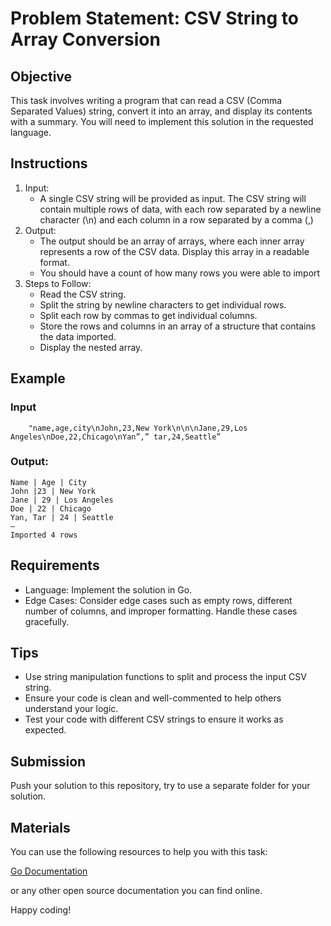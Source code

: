 # Problem Statement: CSV String to Array Conversion

## Objective

This task involves writing a program that can read a CSV (Comma Separated Values) string, convert it into an array, and display its contents with a summary. 
You will need to implement this solution in the requested language.

## Instructions

1. Input:
    * A single CSV string will be provided as input. The CSV string will contain multiple rows of data, with each row separated by a newline character (\n) and each column in a row separated by a comma (,)
2. Output:
    * The output should be an array of arrays, where each inner array represents a row of the CSV data. Display this array in a readable format.
    * You should have a count of how many rows you were able to import
3. Steps to Follow:
    * Read the CSV string.
    * Split the string by newline characters to get individual rows.
    * Split each row by commas to get individual columns.
    * Store the rows and columns in an array of a structure that contains the data imported.
    * Display the nested array.

## Example

### Input

```
	"name,age,city\nJohn,23,New York\n\n\nJane,29,Los Angeles\nDoe,22,Chicago\nYan”,” tar,24,Seattle”
```

### Output:

```
Name | Age | City
John |23 | New York
Jane | 29 | Los Angeles
Doe | 22 | Chicago
Yan, Tar | 24 | Seattle
—
Imported 4 rows
```

## Requirements

* Language: Implement the solution in Go.
* Edge Cases: Consider edge cases such as empty rows, different number of columns, and improper formatting. Handle these cases gracefully.

## Tips

* Use string manipulation functions to split and process the input CSV string.
* Ensure your code is clean and well-commented to help others understand your logic.
* Test your code with different CSV strings to ensure it works as expected.

## Submission

Push your solution to this repository, try to use a separate folder for your solution.

## Materials

You can use the following resources to help you with this task:

[Go Documentation](https://go.dev/doc/tutorial/getting-started)

or any other open source documentation you can find online.

Happy coding!